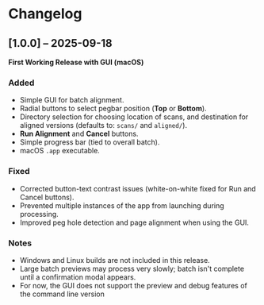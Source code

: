 # Changelog

## [1.0.0] – 2025-09-18
**First Working Release with GUI (macOS)**

### Added
- Simple GUI for batch alignment.
- Radial buttons to select pegbar position (**Top** or **Bottom**).
- Directory selection for choosing location of scans, and destination for aligned versions (defaults to: `scans/` and `aligned/`).
- **Run Alignment** and **Cancel** buttons.
- Simple progress bar (tied to overall batch).
- macOS `.app` executable.

### Fixed
- Corrected button-text contrast issues (white-on-white fixed for Run and Cancel buttons).
- Prevented multiple instances of the app from launching during processing.
- Improved peg hole detection and page alignment when using the GUI.

### Notes
- Windows and Linux builds are not included in this release.
- Large batch previews may process very slowly; batch isn't complete until a confirmation modal appears.
- For now, the GUI does not support the preview and debug features of the command line version